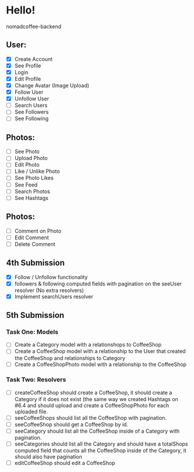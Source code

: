 # Hello!

nomadcoffee-backend

## User:

- [x] Create Account
- [x] See Profile
- [x] Login
- [x] Edit Profile
- [x] Change Avatar (Image Upload)
- [x] Follow User
- [x] Unfollow User
- [ ] Search Users
- [ ] See Followers
- [ ] See Following

## Photos:

- [ ] See Photo
- [ ] Upload Photo
- [ ] Edit Photo
- [ ] Like / Unlike Photo
- [ ] See Photo Likes
- [ ] See Feed
- [ ] Search Photos
- [ ] See Hashtags

## Photos:

- [ ] Comment on Photo
- [ ] Edit Comment
- [ ] Delete Comment

## 4th Submission

- [x] Follow / Unfollow functionality
- [x] followers & following computed fields with pagination on the seeUser resolver (No extra resolvers)
- [x] Implement searchUsers resolver

## 5th Submission
### Task One: Models
- [ ] Create a Category model with a relationshops to CoffeeShop
- [ ] Create a CoffeeShop model with a relationship to the User that created the CoffeeShop and relationships to Category
- [ ] Create a CoffeeShopPhoto model with a relationship to the CoffeeShop

### Task Two: Resolvers
- [ ] createCoffeeShop should create a CoffeeShop, it should create a Category if it does not exist (the same way we created Hashtags on #6.4 and should upload and create a CoffeeShopPhoto for each uploaded file.
- [ ] seeCoffeeShops should list all the CoffeeShop with pagination.
- [ ] seeCoffeeShop should get a CoffeeShop by id.
- [ ] seeCategory should list all the CoffeeShop inside of a Category with pagination.
- [ ] seeCategories should list all the Category and should have a totalShops computed field that counts all the CoffeeShop inside of the Category, it should also have pagination
- [ ] editCoffeeShop should edit a CoffeeShop